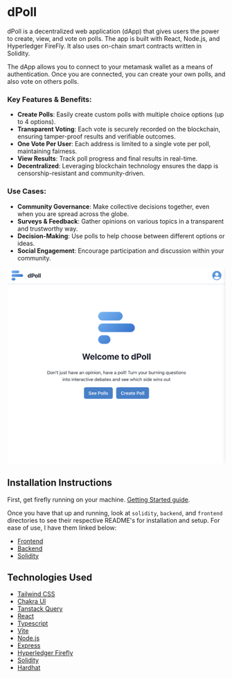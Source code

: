 # dPoll

dPoll is a decentralized web application (dApp) that gives users the power to create, view, and vote on polls. The app is built with React, Node.js, and Hyperledger FireFly. It also uses on-chain smart contracts written in Solidity.

The dApp allows you to connect to your metamask wallet as a means of authentication. Once you are connected, you can create your own polls, and also vote on others polls.

### Key Features & Benefits:

- **Create Polls**: Easily create custom polls with multiple choice options (up to 4 options).
- **Transparent Voting**: Each vote is securely recorded on the blockchain, ensuring tamper-proof results and verifiable outcomes.
- **One Vote Per User**: Each address is limited to a single vote per poll, maintaining fairness.
- **View Results**: Track poll progress and final results in real-time.
- **Decentralized**: Leveraging blockchain technology ensures the dapp is censorship-resistant and community-driven.

### Use Cases:

- **Community Governance**: Make collective decisions together, even when you are spread across the globe.
- **Surveys & Feedback**: Gather opinions on various topics in a transparent and trustworthy way.
- **Decision-Making**: Use polls to help choose between different options or ideas.
- **Social Engagement**: Encourage participation and discussion within your community.

![HomePage](HomePage.png)

## Installation Instructions

First, get firefly running on your machine. [Getting Started guide](https://hyperledger.github.io/firefly/latest/gettingstarted/).

Once you have that up and running, look at `solidity`, `backend`, and `frontend` directories to see their respective README's for installation and setup. For ease of use, I have them linked below:

- [Frontend](https://github.com/Skrillmau5er/dPoll/tree/master/frontend)
- [Backend](https://github.com/Skrillmau5er/dPoll/tree/master/backend)
- [Solidity](https://github.com/Skrillmau5er/dPoll/tree/master/solidity)

## Technologies Used

- [Tailwind CSS](https://tailwindcss.com/)
- [Chakra UI](https://v2.chakra-ui.com/)
- [Tanstack Query](https://tanstack.com/query/latest/docs/framework/react/overview)
- [React](https://react.dev/)
- [Typescript](https://www.typescriptlang.org/)
- [Vite](https://vitejs.dev/)
- [Node.js](https://nodejs.org/en)
- [Express](https://expressjs.com/)
- [Hyperledger Firefly](https://www.npmjs.com/package/@hyperledger/firefly-sdk)
- [Solidity](https://soliditylang.org/)
- [Hardhat](https://hardhat.org/)
